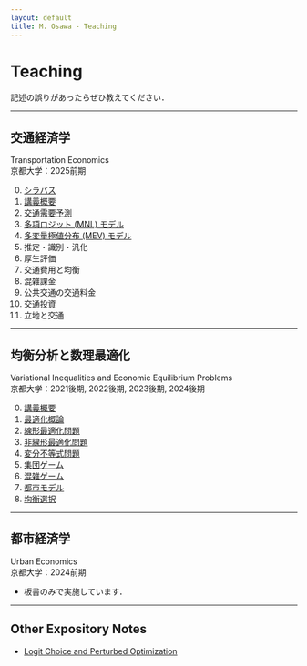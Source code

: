 ```yaml
---
layout: default
title: M. Osawa - Teaching
---
```


<h1>Teaching</h1>

<p>記述の誤りがあったらぜひ教えてください．</p>

<hr>

<div class="title-block">
  <h2 class="jp">交通経済学</h2>
  <div class="en">Transportation Economics</div>
</div>
<div class="course-info">
京都大学：2025前期
</div>

<ol start="0">
<li><a href="notes/transport/TE25-00_Syllabus.pdf">シラバス</a></li>
<li><a href="notes/transport/TE25-00_Introduction.pdf">講義概要</a></li>
<li><a href="notes/transport/TE25-01_Travel-Demand.pdf">交通需要予測</a></li>
<li><a href="notes/transport/TE25-02_MNL.pdf">多項ロジット (MNL) モデル</a></li>
<li><a href="notes/transport/TE25-03_MEV.pdf">多変量極値分布 (MEV) モデル</a></li>
<li>推定・識別・汎化</li>
<li>厚生評価</li>
<li>交通費用と均衡</li>
<li>混雑課金</li>
<li>公共交通の交通料金</li>
<li>交通投資</li>
<li>立地と交通</li>
</ol>

<hr>

<div class="title-block">
  <h2 class="jp">均衡分析と数理最適化</h2>
  <div class="en">Variational Inequalities and Economic Equilibrium Problems</div>
</div>
<div class="course-info">
京都大学：2021後期, 2022後期, 2023後期, 2024後期
</div>

<ol start="0">
<li><a href="notes/vip/24-00_Orientation.pdf">講義概要</a></li>
<li><a href="notes/vip/24-01_Opt-Basics.pdf">最適化概論</a></li>
<li><a href="notes/vip/24-02_Opt-LP.pdf">線形最適化問題</a></li>
<li><a href="notes/vip/24-03_Opt-NLP.pdf">非線形最適化問題</a></li>
<li><a href="notes/vip/24-04_VIP.pdf">変分不等式問題</a></li>
<li><a href="notes/vip/24-05_PG.pdf">集団ゲーム</a></li>
<li><a href="notes/vip/24-06_Congestion.pdf">混雑ゲーム</a></li>
<li><a href="notes/vip/24-07_Urban.pdf">都市モデル</a></li>
<li><a href="notes/vip/24-08_Stability.pdf">均衡選択</a></li>
</ol>

<hr>

<div class="title-block">
  <h2 class="jp">都市経済学</h2>
  <div class="en">Urban Economics</div>
</div>
<div class="course-info">
京都大学：2024前期
</div>

<ul>
<li>板書のみで実施しています．</li>
</ul>

<hr>

<h2>Other Expository Notes</h2>
<ul>
<li><a href="notes/N2412_logit.pdf">Logit Choice and Perturbed Optimization</a></li>
</ul>